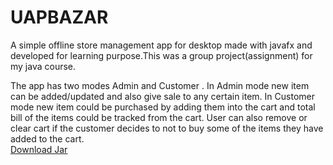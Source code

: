 # UAPBAZAR
A simple offline store management app for desktop made with javafx and developed for learning purpose.This was a group project(assignment) for my java course.

The app has two modes Admin and Customer . In Admin mode new item can be added/updated and also give sale to any certain item.
In Customer mode new item could be purchased by adding them into the cart and total bill of the items could be tracked from the cart.
User can also remove or clear cart if the customer decides to not to buy some of the items they have added to the cart. <br/>
[Download Jar](https://github.com/afaiyaz006/UAPBAZAR/releases/download/1.1/UAPBAZARAPP.jar)
